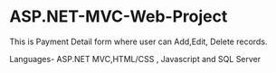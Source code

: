 # ASP.NET-MVC-Web-Project

This is Payment Detail form where user can Add,Edit, Delete records.

Languages- ASP.NET MVC,HTML/CSS , Javascript and SQL Server
